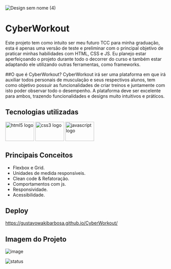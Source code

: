 ![Design sem nome (4)](https://user-images.githubusercontent.com/90512847/211673317-bb42a2c9-e66f-4117-b665-27512bc52a7b.png)
# **CyberWorkout**

Este projeto tem como intuito ser meu futuro TCC para minha graduação, esta é apenas uma versão de teste e preliminar com o principal objetivo de praticar minhas habilidades com HTML, CSS e JS. Eu planejo estar aperfeiçoando o projeto durante todo o decorrer do curso e também estar adaptando ele utilizando outras ferramentas, como frameworks.

##O que é CyberWorkout?
CyberWorkout irá ser uma plataforma em que irá auxiliar todos personais de musculação e seus respectivos alunos, tem como objetivo possuir as funcionalidades de criar treinos e juntamente com isto poder observar todo o desempenho. A plataforma deve ser excelente para ambos, trazendo funcionalidades e designs muito intuitivos e práticos.

## Tecnologias utilizadas

<div align="left">
  <img src="https://cdn.jsdelivr.net/gh/devicons/devicon/icons/html5/html5-original.svg" height="60" width="90" alt="html5 logo"  />
  <img src="https://cdn.jsdelivr.net/gh/devicons/devicon/icons/css3/css3-original.svg" height="60" width="90" alt="css3 logo"  />
  <img src="https://cdn.jsdelivr.net/gh/devicons/devicon/icons/javascript/javascript-original.svg" height="60" width="90" alt="javascript logo"  />
</div>


## Principais Conceitos

- Flexbox e Grid.
- Unidades de medida responsíveis.
- Clean code & Refatoração.
- Comportamentos com js.
- Responsividade.
- Acessibilidade.

## Deploy
https://gustavowakibarbosa.github.io/CyberWorkout/
## Imagem do Projeto
![image](https://user-images.githubusercontent.com/90512847/211674467-dacd388a-87ad-4f71-8c63-57dc6429651c.png)


![status](https://user-images.githubusercontent.com/90512847/211673970-85f52349-9bcf-4147-8eba-83f7d7f6c3ef.png)
